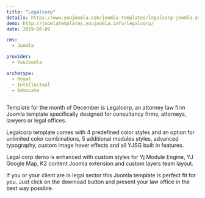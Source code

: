 ```yaml
---
title: "Legalcorp"
details: https://www.youjoomla.com/joomla-templates/legalcorp-joomla-attorney-template.html
demo: http://joomlatemplates.youjoomla.info/legalcorp/
date: 2019-08-09

cms: 
  - Joomla

provider:
  - YouJoomla

archetype:
  - Royal
  - Intellectual
  - Advocate
--- 
```


Template for the month of December is Legalcorp, an attorney law firm Joomla template specifically designed for consultancy firms, attorneys, lawyers or legal offices.

Legalcorp template comes with 4 predefined color styles and an option for unlimited color combinations, 5 additional modules styles, advanced typography, custom image hover effects and all YJSG built in features.

Legal corp demo is enhanced with custom styles for Yj Module Engine, YJ Google Map, K2 content Joomla extension and custom layers team layout.

If you or your client are in legal sector this Joomla template is perfect fit for you. Just click on the download button and present your law office in the best way possible. 